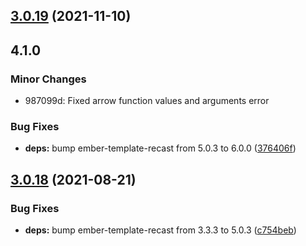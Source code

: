 ## [3.0.19](https://github.com/rajasegar/ast-node-builder/compare/v3.0.18...v3.0.19) (2021-11-10)

## 4.1.0

### Minor Changes

- 987099d: Fixed arrow function values and arguments error

### Bug Fixes

- **deps:** bump ember-template-recast from 5.0.3 to 6.0.0 ([376406f](https://github.com/rajasegar/ast-node-builder/commit/376406fccf85dd49acf1356928a55c334257e6d3))

## [3.0.18](https://github.com/rajasegar/ast-node-builder/compare/v3.0.17...v3.0.18) (2021-08-21)

### Bug Fixes

- **deps:** bump ember-template-recast from 3.3.3 to 5.0.3 ([c754beb](https://github.com/rajasegar/ast-node-builder/commit/c754beb80cba09d971a6e073428b80ce7d5015c7))
